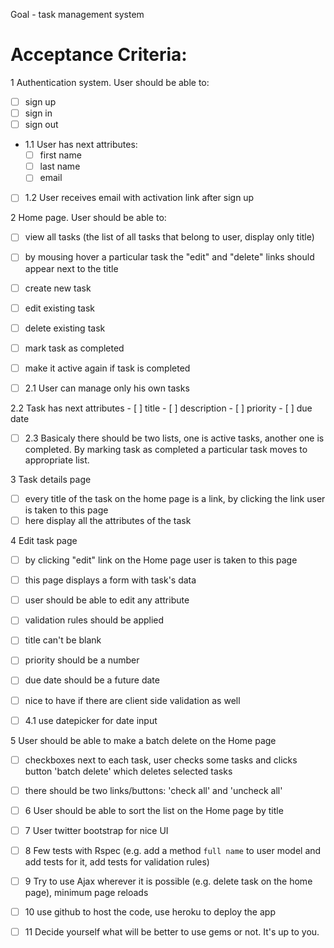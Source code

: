 Goal - task management system

Acceptance Criteria:
====================

1 Authentication system. User should be able to:
  - [ ] sign up
  - [ ] sign in
  - [ ] sign out

  - 1.1 User has next attributes:
    - [ ] first name
    - [ ] last name
    - [ ] email

  - [ ] 1.2 User receives email with activation link after sign up

2 Home page. User should be able to:
  - [ ] view all tasks (the list of all tasks that belong to user, display only title)
  - [ ] by mousing hover a particular task the "edit" and "delete" links should appear next to the title
  - [ ] create new task
  - [ ] edit existing task
  - [ ] delete existing task
  - [ ] mark task as completed
  - [ ] make it active again if task is completed

  - [ ] 2.1 User can manage only his own tasks

  2.2 Task has next attributes
    - [ ] title
    - [ ] description
    - [ ] priority
    - [ ] due date

  - [ ] 2.3 Basicaly there should be two lists, one is active tasks, another one is completed. By marking task as completed a particular task moves to appropriate list.

3 Task details page
   - [ ]  every title of the task on the home page is a link, by clicking the link user is taken to this page
   - [ ]  here display all the attributes of the task

4 Edit task page
  - [ ]  by clicking "edit" link on the Home page user is taken to this page
  - [ ]  this page displays a form with task's data
  - [ ]  user should be able to edit any attribute
  - [ ]  validation rules should be applied
  - [ ] title can't be blank
  - [ ] priority should be a number
  - [ ] due date should be a future date
  - [ ] nice to have if there are client side validation as well

  - [ ] 4.1 use datepicker for date input

5 User should be able to make a batch delete on the Home page
  - [ ] checkboxes next to each task, user checks some tasks and clicks button 'batch delete' which deletes selected tasks
  - [ ] there should be two links/buttons: 'check all' and 'uncheck all'

- [ ] 6 User should be able to sort the list on the Home page by title

- [ ] 7 User twitter bootstrap for nice UI

- [ ] 8 Few tests with Rspec (e.g. add a method `full name` to user model and add tests for it, add tests for validation rules)

- [ ] 9 Try to use Ajax wherever it is possible (e.g. delete task on the home page), minimum page reloads

- [ ] 10 use github to host the code, use heroku to deploy the app

- [ ] 11 Decide yourself what will be better to use gems or not. It's up to you.